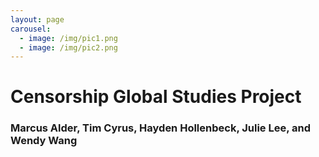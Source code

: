 ```yaml
---
layout: page
carousel:
  - image: /img/pic1.png
  - image: /img/pic2.png
---
```

Censorship Global Studies Project
=================================
### Marcus Alder, Tim Cyrus, Hayden Hollenbeck, Julie Lee, and Wendy Wang


<!--1. Venture Name-->
<!--2. Motto/Tagline & Login-->
<!--3. Engaging Photo(s)-->
<!--4. Mission Statement-->
<!--5. Issue Summary-->
<!--6. Vision Statement-->
<!--7. Links to Other Pages [**!!!!!**](http://www.theroc.org/)-->
